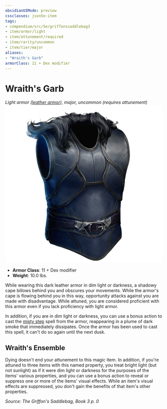 ```yaml
---
obsidianUIMode: preview
cssclasses: json5e-item
tags:
- compendium/src/5e/griffonssaddlebag3
- item/armor/light
- item/attunement/required
- item/rarity/uncommon
- item/tier/major
aliases: 
- "Wraith's Garb"
armorClass: 11 + Dex modifier
---
```

# Wraith's Garb
*Light armor ([leather armor](compendium/items/leather-armor.md)), major, uncommon (requires attunement)*  
![](https://raw.githubusercontent.com/TheGiddyLimit/homebrew-img/main/img/GriffonsSaddlebag3/Wraiths-Garb.webp#right)  

- **Armor Class**: 11 + Dex modifier
- **Weight**: 10.0 lbs.

While wearing this dark leather armor in dim light or darkness, a shadowy cape billows behind you and obscures your movements. While the armor's cape is flowing behind you in this way, opportunity attacks against you are made with disadvantage. While attuned, you are considered proficient with this armor even if you lack proficiency with light armor.

In addition, if you are in dim light or darkness, you can use a bonus action to cast the [misty step](compendium/spells/misty-step.md) spell from the armor, reappearing in a plume of dark smoke that immediately dissipates. Once the armor has been used to cast this spell, it can't do so again until the next dusk.

## Wraith's Ensemble

Dying doesn't end your attunement to this magic item. In addition, if you're attuned to three items with this named property, you treat bright light (but not sunlight) as if it were dim light or darkness for the purposes of the items' various properties, and you can use a bonus action to reveal or suppress one or more of the items' visual effects. While an item's visual effects are suppressed, you don't gain the benefits of that item's other properties.

*Source: The Griffon's Saddlebag, Book 3 p. 0*